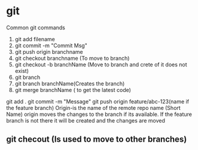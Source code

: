 # git

Common git commands

1) git add filename
2) git commit -m "Commit Msg"
3) git push origin branchname
4) git checkout branchname (To move to branch)
5) git checkout -b branchName (Move to branch and crete of it does not exist)
6) git branch
7) git branch branchName(Creates the branch)
8) git merge branchName ( to get the  latest code)

git add .
git commit -m "Message"
git push origin feature/abc-123(name if the feature branch)
Origin-is the name of the remote repo name (Short Name)
origin moves the changes to the branch if its available. If the feature branch is not there it will be created and the changes are moved

## git checout (Is used to move to other branches)